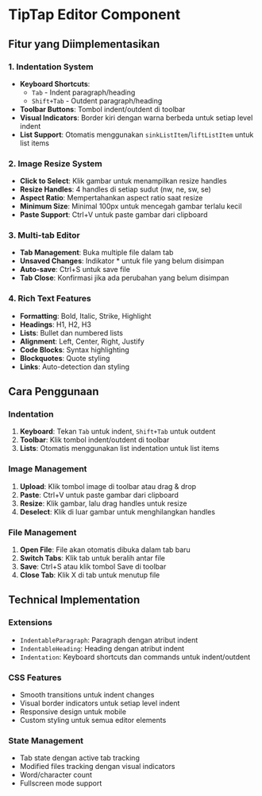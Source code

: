 # TipTap Editor Component

## Fitur yang Diimplementasikan

### 1. Indentation System
- **Keyboard Shortcuts**: 
  - `Tab` - Indent paragraph/heading
  - `Shift+Tab` - Outdent paragraph/heading
- **Toolbar Buttons**: Tombol indent/outdent di toolbar
- **Visual Indicators**: Border kiri dengan warna berbeda untuk setiap level indent
- **List Support**: Otomatis menggunakan `sinkListItem`/`liftListItem` untuk list items

### 2. Image Resize System
- **Click to Select**: Klik gambar untuk menampilkan resize handles
- **Resize Handles**: 4 handles di setiap sudut (nw, ne, sw, se)
- **Aspect Ratio**: Mempertahankan aspect ratio saat resize
- **Minimum Size**: Minimal 100px untuk mencegah gambar terlalu kecil
- **Paste Support**: Ctrl+V untuk paste gambar dari clipboard

### 3. Multi-tab Editor
- **Tab Management**: Buka multiple file dalam tab
- **Unsaved Changes**: Indikator * untuk file yang belum disimpan
- **Auto-save**: Ctrl+S untuk save file
- **Tab Close**: Konfirmasi jika ada perubahan yang belum disimpan

### 4. Rich Text Features
- **Formatting**: Bold, Italic, Strike, Highlight
- **Headings**: H1, H2, H3
- **Lists**: Bullet dan numbered lists
- **Alignment**: Left, Center, Right, Justify
- **Code Blocks**: Syntax highlighting
- **Blockquotes**: Quote styling
- **Links**: Auto-detection dan styling

## Cara Penggunaan

### Indentation
1. **Keyboard**: Tekan `Tab` untuk indent, `Shift+Tab` untuk outdent
2. **Toolbar**: Klik tombol indent/outdent di toolbar
3. **Lists**: Otomatis menggunakan list indentation untuk list items

### Image Management
1. **Upload**: Klik tombol image di toolbar atau drag & drop
2. **Paste**: Ctrl+V untuk paste gambar dari clipboard
3. **Resize**: Klik gambar, lalu drag handles untuk resize
4. **Deselect**: Klik di luar gambar untuk menghilangkan handles

### File Management
1. **Open File**: File akan otomatis dibuka dalam tab baru
2. **Switch Tabs**: Klik tab untuk beralih antar file
3. **Save**: Ctrl+S atau klik tombol Save di toolbar
4. **Close Tab**: Klik X di tab untuk menutup file

## Technical Implementation

### Extensions
- `IndentableParagraph`: Paragraph dengan atribut indent
- `IndentableHeading`: Heading dengan atribut indent  
- `Indentation`: Keyboard shortcuts dan commands untuk indent/outdent

### CSS Features
- Smooth transitions untuk indent changes
- Visual border indicators untuk setiap level indent
- Responsive design untuk mobile
- Custom styling untuk semua editor elements

### State Management
- Tab state dengan active tab tracking
- Modified files tracking dengan visual indicators
- Word/character count
- Fullscreen mode support
